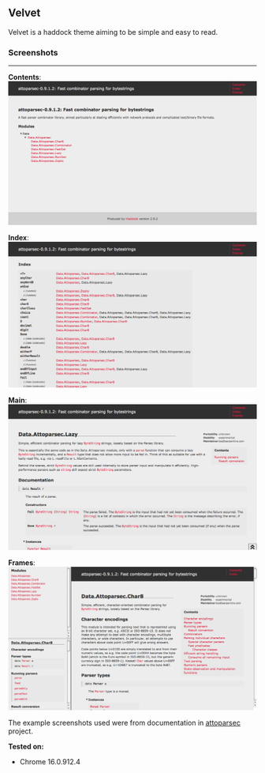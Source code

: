 ## Velvet

Velvet is a haddock theme aiming to be simple and easy to read.

### Screenshots
***

**Contents**:
![contents](https://github.com/sourrust/velvet/raw/master/img/contents.png)

**Index**:
![index](https://github.com/sourrust/velvet/raw/master/img/index.png)

**Main**:
![main](https://github.com/sourrust/velvet/raw/master/img/main.png)

**Frames**:
![frame](https://github.com/sourrust/velvet/raw/master/img/frames.png)

The example screenshots used were from documentation in [attoparsec](https://github.com/bos/attoparsec) project.

**Tested on:**

* Chrome 16.0.912.4
